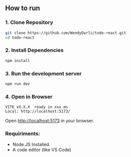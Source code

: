 ## How to run

### 1. Clone Repository
```bash
git clone https://github.com/WendyDarli/todo-react.git
cd todo-react
```

### 2. Install Dependencies
```bash
npm install
```

### 3. Run the development server
```bash
npm run dev
```

### 4. Open in Browser
```
VITE vX.X.X  ready in xxx ms
Local: http://localhost:5173/
```
Open [http://localhost:5173](http://localhost:5173) in your browser.


### Requiriments:
- Node.JS Installed.
- A code editor (like VS Code)
